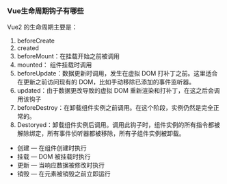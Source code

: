 



### Vue生命周期钩子有哪些

Vue2 的生命周期主要是：

1. beforeCreate
2. created
3. beforeMount：在挂载开始之前被调用
4. mounted： 组件挂载时调用
5. beforeUpdate：数据更新时调用，发生在虚拟 DOM 打补丁之前。这里适合在更新之前访问现有的 DOM，比如手动移除已添加的事件监听器。
6. updated：由于数据更改导致的虚拟 DOM 重新渲染和打补丁，在这之后会调用该钩子
7. beforeDestroy：在卸载组件实例之前调用。在这个阶段，实例仍然是完全正常的。
8. Destoryed：卸载组件实例后调用。调用此钩子时，组件实例的所有指令都被解除绑定，所有事件侦听器都被移除，所有子组件实例被卸载。



- 创建 — 在组件创建时执行
- 挂载 — DOM 被挂载时执行
- 更新 — 当响应数据被修改时执行
- 销毁 — 在元素被销毁之前立即运行